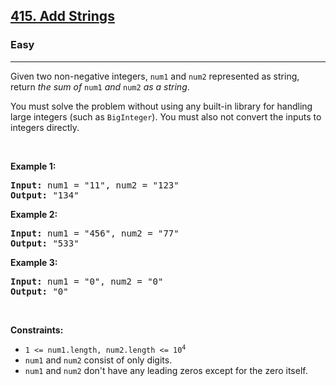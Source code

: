 <h2><a href="https://leetcode.com/problems/add-strings/">415. Add Strings</a></h2><h3>Easy</h3><hr><div style="user-select: auto;"><p style="user-select: auto;">Given two non-negative integers, <code style="user-select: auto;">num1</code> and <code style="user-select: auto;">num2</code> represented as string, return <em style="user-select: auto;">the sum of</em> <code style="user-select: auto;">num1</code> <em style="user-select: auto;">and</em> <code style="user-select: auto;">num2</code> <em style="user-select: auto;">as a string</em>.</p>

<p style="user-select: auto;">You must solve the problem without using any built-in library for handling large integers (such as <code style="user-select: auto;">BigInteger</code>). You must also not convert the inputs to integers directly.</p>

<p style="user-select: auto;">&nbsp;</p>
<p style="user-select: auto;"><strong class="example" style="user-select: auto;">Example 1:</strong></p>

<pre style="user-select: auto;"><strong style="user-select: auto;">Input:</strong> num1 = "11", num2 = "123"
<strong style="user-select: auto;">Output:</strong> "134"
</pre>

<p style="user-select: auto;"><strong class="example" style="user-select: auto;">Example 2:</strong></p>

<pre style="user-select: auto;"><strong style="user-select: auto;">Input:</strong> num1 = "456", num2 = "77"
<strong style="user-select: auto;">Output:</strong> "533"
</pre>

<p style="user-select: auto;"><strong class="example" style="user-select: auto;">Example 3:</strong></p>

<pre style="user-select: auto;"><strong style="user-select: auto;">Input:</strong> num1 = "0", num2 = "0"
<strong style="user-select: auto;">Output:</strong> "0"
</pre>

<p style="user-select: auto;">&nbsp;</p>
<p style="user-select: auto;"><strong style="user-select: auto;">Constraints:</strong></p>

<ul style="user-select: auto;">
	<li style="user-select: auto;"><code style="user-select: auto;">1 &lt;= num1.length, num2.length &lt;= 10<sup style="user-select: auto;">4</sup></code></li>
	<li style="user-select: auto;"><code style="user-select: auto;">num1</code> and <code style="user-select: auto;">num2</code> consist of only digits.</li>
	<li style="user-select: auto;"><code style="user-select: auto;">num1</code> and <code style="user-select: auto;">num2</code> don't have any leading zeros except for the zero itself.</li>
</ul>
</div>